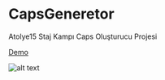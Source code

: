 # CapsGeneretor
Atolye15 Staj Kampı Caps Oluşturucu Projesi

[Demo](https://ysoftaoglu.github.io/CapsGeneretor/)

![alt text](https://raw.githubusercontent.com/ysoftaoglu/CapsGeneretor/master/img/screenshot.PNG)


